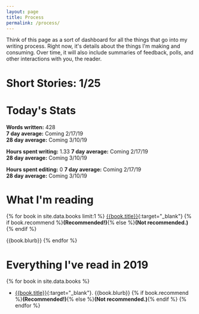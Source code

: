 ```yaml
---
layout: page
title: Process
permalink: /process/
---
```


Think of this page as a sort of dashboard for all the things that go into my writing
process. Right now, it's details about the things I'm making and consuming. Over time,
it will also include summaries of feedback, polls, and other interactions with you, the
reader.

# Short Stories: 1/25

# Today's Stats
**Words written:** 428  
**7 day average:** Coming 2/17/19  
**28 day average:** Coming 3/10/19  

**Hours spent writing:** 1.33
**7 day average:** Coming 2/17/19  
**28 day average:** Coming 3/10/19  

**Hours spent editing:** 0
**7 day average:** Coming 2/17/19  
**28 day average:** Coming 3/10/19  

# What I'm reading
{% for book in site.data.books limit:1 %}
[{{book.title}}]({{book.link}}){:target="_blank"} {% if book.recommend %}**(Recommended!)**{% else %}**(Not recommended.)**{% endif %}

{{book.blurb}} 
{% endfor %}

# Everything I've read in 2019
{% for book in site.data.books %}
- [{{book.title}}]({{book.link}}){:target="_blank"}. {{book.blurb}} {% if book.recommend %}**(Recommended!)**{% else %}**(Not recommended.)**{% endif %}
{% endfor %}
